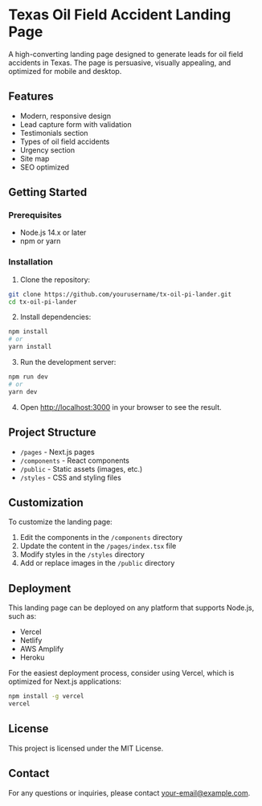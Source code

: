 # Texas Oil Field Accident Landing Page

A high-converting landing page designed to generate leads for oil field accidents in Texas. The page is persuasive, visually appealing, and optimized for mobile and desktop.

## Features

- Modern, responsive design
- Lead capture form with validation
- Testimonials section
- Types of oil field accidents
- Urgency section
- Site map
- SEO optimized

## Getting Started

### Prerequisites

- Node.js 14.x or later
- npm or yarn

### Installation

1. Clone the repository:
```bash
git clone https://github.com/yourusername/tx-oil-pi-lander.git
cd tx-oil-pi-lander
```

2. Install dependencies:
```bash
npm install
# or
yarn install
```

3. Run the development server:
```bash
npm run dev
# or
yarn dev
```

4. Open [http://localhost:3000](http://localhost:3000) in your browser to see the result.

## Project Structure

- `/pages` - Next.js pages
- `/components` - React components
- `/public` - Static assets (images, etc.)
- `/styles` - CSS and styling files

## Customization

To customize the landing page:

1. Edit the components in the `/components` directory
2. Update the content in the `/pages/index.tsx` file
3. Modify styles in the `/styles` directory
4. Add or replace images in the `/public` directory

## Deployment

This landing page can be deployed on any platform that supports Node.js, such as:

- Vercel
- Netlify
- AWS Amplify
- Heroku

For the easiest deployment process, consider using Vercel, which is optimized for Next.js applications:

```bash
npm install -g vercel
vercel
```

## License

This project is licensed under the MIT License.

## Contact

For any questions or inquiries, please contact [your-email@example.com](mailto:your-email@example.com). 